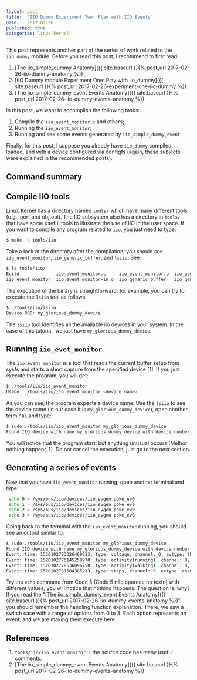 ```yaml
---
layout: post
title:  "IIO Dummy Experiment Two: Play with IIO Events"
date:   2017-02-26
published: true
categories: linux-kernel
---
```


This post represents another part of the series of work related to the
`iio_dummy` module. Before you read this post, I recommend to first read:

1. [The iio_simple_dummy Anatomy]({{ site.baseurl }}{% post_url 2017-02-26-iio-dummy-anatomy %})
2. [IIO Dummy module Experiment One: Play with iio_dummy]({{ site.baseurl }}{% post_url 2017-02-26-experiment-one-iio-dummy %})
3. [The iio_simple_dummy_event Events Anatomy]({{ site.baseurl }}{% post_url 2017-02-26-iio-dummy-events-anatomy %})

In this post, we want to accomplish the following tasks:

1. Compile the `iio_event_monitor.c` and others;
2. Running the `iio_event_monitor`;
3. Running and see some events generated by `iio_simple_dummy_event`.

Finally, for this post, I suppose you already have `iio_dummy` compiled,
loaded, and with a device configured via configfs (again, these subjects were
explained in the recommended posts).

## Command summary

## Compile IIO tools

Linux Kernel has a directory named `tools/` which have many different tools
(e.g., perf and objtool). The IIO subsystem also has a directory in `tools/`
that have some useful tools to illustrate the use of IIO in the user space. If
you want to compile any program related to `iio`, you just need to type:

```bash
$ make -C tools/iio
```

Take a look at the directory after the compilation; you should see
`iio_event_monitor`, `iio_generic_buffer`, and `lsiio`. See:

```bash
$ ls tools/iio/
Build              iio_event_monitor.c     iio_event_monitor.o  iio_generic_buffer.c     iio_generic_buffer.o  iio_utils.h  include  lsiio.c     lsiio.o
iio_event_monitor  iio_event_monitor-in.o  iio_generic_buffer   iio_generic_buffer-in.o  iio_utils.c           iio_utils.o  lsiio    lsiio-in.o  Makefile
```


The execution of the binary is straightforward, for example, you can try to
execute the `lsiio` tool as follows:

```bash
$ ./tools/iio/lsiio 
Device 000: my_glorious_dummy_device
```

The `lsiio` tool identifies all the available iio devices in your system. In the
case of this tutorial, we just have `my_glorious_dummy_device`.

## Running `iio_evet_monitor`

The `iio_event_monitor` is a tool that reads the current buffer setup from
sysfs and starts a short capture from the specified device [1]. If you just
execute the program, you will get:

```bash
$ ./tools/iio/iio_event_monitor 
Usage: ./tools/iio/iio_event_monitor <device_name>
```

As you can see, the program expects a device name. Use the `lsiio` to see the
device name (in our case it is `my_glorious_dummy_device`), open another
terminal, and type:

```bash
$ sudo ./tools/iio/iio_event_monitor my_glorious_dummy_device
Found IIO device with name my_glorious_dummy_device with device number 0
```

You will notice that the program start, but anything unusual occurs (Melhor
nothing happens ?). Do not
cancel the execution, just go to the next section.

## Generating a series of events

Now that you have `iio_event_monitor` running, open another terminal and type:

```bash
 echo 0 > /sys/bus/iio/devices/iio_evgen poke_ev0
 echo 1 > /sys/bus/iio/devices/iio_evgen poke_ev0
 echo 2 > /sys/bus/iio/devices/iio_evgen poke_ev0
 echo 3 > /sys/bus/iio/devices/iio_evgen poke_ev0
```

Going back to the terminal with the `iio_event_monitor` running, you should see
an output similar to:

```bash
$ sudo ./tools/iio/iio_event_monitor my_glorious_dummy_device
Found IIO device with name my_glorious_dummy_device with device number 0
Event: time: 1520102773326469013, type: voltage, channel: 0, evtype: thresh, direction: rising
Event: time: 1520102776145258970, type: activity(running), channel: 0, evtype: thresh, direction: rising
Event: time: 1520102778636096750, type: activity(walking), channel: 0, evtype: thresh, direction: falling
Event: time: 1520102781584365213, type: steps, channel: 0, evtype: change
```

Try the `echo` command from Code 5 (Code 5 não aparece no texto) with different values; you will notice that
nothing happens. The question is: why? If you read the
"[The iio_simple_dummy_event Events Anatomy]({{ site.baseurl }}{% post_url 2017-02-26-iio-dummy-events-anatomy %})"
you should remember the handling function explanation. There, we saw a switch
case with a range of options from 0 to 3. Each option represents an event, and
we are making them execute here.

## References

1. `tools/iio/iio_event_monitor.c` the source code has many useful comments.
2. [The iio_simple_dummy_event Events Anatomy]({{ site.baseurl }}{% post_url 2017-02-26-iio-dummy-events-anatomy %})
